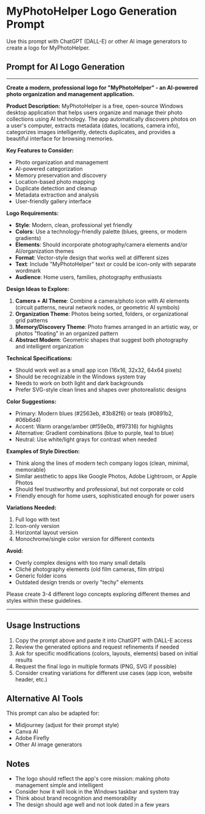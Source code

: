 # MyPhotoHelper Logo Generation Prompt

Use this prompt with ChatGPT (DALL-E) or other AI image generators to create a logo for MyPhotoHelper.

## Prompt for AI Logo Generation

---

**Create a modern, professional logo for "MyPhotoHelper" - an AI-powered photo organization and management application.**

**Product Description:**
MyPhotoHelper is a free, open-source Windows desktop application that helps users organize and manage their photo collections using AI technology. The app automatically discovers photos on a user's computer, extracts metadata (dates, locations, camera info), categorizes images intelligently, detects duplicates, and provides a beautiful interface for browsing memories.

**Key Features to Consider:**
- Photo organization and management
- AI-powered categorization
- Memory preservation and discovery
- Location-based photo mapping
- Duplicate detection and cleanup
- Metadata extraction and analysis
- User-friendly gallery interface

**Logo Requirements:**
- **Style**: Modern, clean, professional yet friendly
- **Colors**: Use a technology-friendly palette (blues, greens, or modern gradients)
- **Elements**: Should incorporate photography/camera elements and/or AI/organization themes
- **Format**: Vector-style design that works well at different sizes
- **Text**: Include "MyPhotoHelper" text or could be icon-only with separate wordmark
- **Audience**: Home users, families, photography enthusiasts

**Design Ideas to Explore:**
1. **Camera + AI Theme**: Combine a camera/photo icon with AI elements (circuit patterns, neural network nodes, or geometric AI symbols)
2. **Organization Theme**: Photos being sorted, folders, or organizational grid patterns
3. **Memory/Discovery Theme**: Photo frames arranged in an artistic way, or photos "floating" in an organized pattern
4. **Abstract Modern**: Geometric shapes that suggest both photography and intelligent organization

**Technical Specifications:**
- Should work well as a small app icon (16x16, 32x32, 64x64 pixels)
- Should be recognizable in the Windows system tray
- Needs to work on both light and dark backgrounds
- Prefer SVG-style clean lines and shapes over photorealistic designs

**Color Suggestions:**
- Primary: Modern blues (#2563eb, #3b82f6) or teals (#0891b2, #06b6d4)
- Accent: Warm orange/amber (#f59e0b, #f97316) for highlights
- Alternative: Gradient combinations (blue to purple, teal to blue)
- Neutral: Use white/light grays for contrast when needed

**Examples of Style Direction:**
- Think along the lines of modern tech company logos (clean, minimal, memorable)
- Similar aesthetic to apps like Google Photos, Adobe Lightroom, or Apple Photos
- Should feel trustworthy and professional, but not corporate or cold
- Friendly enough for home users, sophisticated enough for power users

**Variations Needed:**
1. Full logo with text
2. Icon-only version
3. Horizontal layout version
4. Monochrome/single color version for different contexts

**Avoid:**
- Overly complex designs with too many small details
- Cliché photography elements (old film cameras, film strips)
- Generic folder icons
- Outdated design trends or overly "techy" elements

Please create 3-4 different logo concepts exploring different themes and styles within these guidelines.

---

## Usage Instructions

1. Copy the prompt above and paste it into ChatGPT with DALL-E access
2. Review the generated options and request refinements if needed
3. Ask for specific modifications (colors, layouts, elements) based on initial results
4. Request the final logo in multiple formats (PNG, SVG if possible)
5. Consider creating variations for different use cases (app icon, website header, etc.)

## Alternative AI Tools

This prompt can also be adapted for:
- Midjourney (adjust for their prompt style)
- Canva AI
- Adobe Firefly
- Other AI image generators

## Notes

- The logo should reflect the app's core mission: making photo management simple and intelligent
- Consider how it will look in the Windows taskbar and system tray
- Think about brand recognition and memorability
- The design should age well and not look dated in a few years